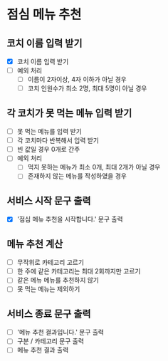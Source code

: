 # 점심 메뉴 추천

## 코치 이름 입력 받기

- [x] 코치 이름 입력 받기
- [ ] 예외 처리
  - [ ] 이름이 2자이상, 4자 이하가 아닐 경우
  - [ ] 코치 인원수가 최소 2명, 최대 5명이 아닐 경우

## 각 코치가 못 먹는 메뉴 입력 받기

- [ ] 못 먹는 메뉴를 입력 받기
- [ ] 각 코치마다 반복해서 입력 받기
- [ ] 빈 값일 경우 0개로 간주
- [ ] 예외 처리
  - [ ] 먹지 못하는 메뉴가 최소 0개, 최대 2개가 아닐 경우
  - [ ] 존재하지 않는 메뉴를 작성하였을 경우

## 서비스 시작 문구 출력

- [x] '점심 메뉴 추천을 시작합니다.' 문구 출력

## 메뉴 추천 계산

- [ ] 무작위로 카테고리 고르기
- [ ] 한 주에 같은 카테고리는 최대 2회까지만 고르기
- [ ] 같은 메뉴 메뉴를 추천하지 않기
- [ ] 못 먹는 메뉴는 제외하기

## 서비스 종료 문구 출력

- [ ] '메뉴 추천 결과입니다.' 문구 출력
- [ ] 구분 / 카테고리 문구 출력
- [ ] 메뉴 추천 결과 출력
